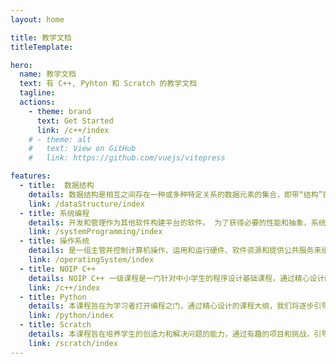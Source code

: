 ```yaml
---
layout: home

title: 教学文档
titleTemplate: 

hero:
  name: 教学文档
  text: 有 C++, Pyhton 和 Scratch 的教学文档
  tagline: 
  actions:
    - theme: brand
      text: Get Started
      link: /c++/index
    # - theme: alt
    #   text: View on GitHub
    #   link: https://github.com/vuejs/vitepress

features:
  - title:  数据结构
    details: 数据结构是相互之间存在一种或多种特定关系的数据元素的集合，即带“结构”的数据元素的集合。
    link: /dataStructure/index
  - title: 系统编程
    details: 开发和管理作为其他软件构建平台的软件。 为了获得必要的性能和抽象，系统软件与计算机硬件之间会存在直接或关系紧密的接口。
    link: /systemProgramming/index
  - title: 操作系统
    details: 是一组主管并控制计算机操作、运用和运行硬件、软件资源和提供公共服务来组织用户交互的相互关联的系统软件程序，同时也是计算机系统的核心与基石。
    link: /operatingSystem/index
  - title: NOIP C++
    details: NOIP C++ 一级课程是一门针对中小学生的程序设计基础课程，通过精心设计的大纲，帮助学生系统地学习G++编程语言。
    link: /c++/index
  - title: Python
    details: 本课程旨在为学习者打开编程之门，通过精心设计的课程大纲，我们将逐步引导学生从编程的基础入门到实际应用，培养学生的编程居维和解决问题的能力。 
    link: /python/index
  - title: Scratch
    details: 本课程旨在培养学生的创造力和解决问题的能力，通过有趣的项目和挑战，引导学牛逐步学握 Scratch 软件的基本功能和编程技巧。
    link: /scratch/index
---
```

